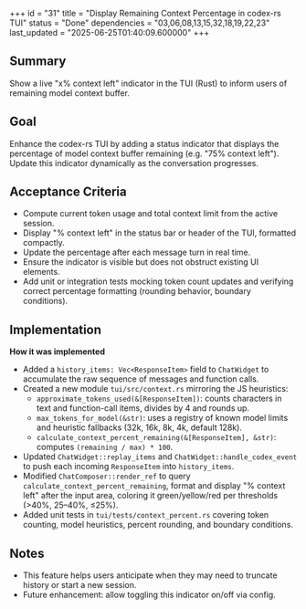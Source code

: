 +++
id = "31"
title = "Display Remaining Context Percentage in codex-rs TUI"
status = "Done"
dependencies = "03,06,08,13,15,32,18,19,22,23"
last_updated = "2025-06-25T01:40:09.600000"
+++

## Summary
Show a live "x% context left" indicator in the TUI (Rust) to inform users of remaining model context buffer.

## Goal
Enhance the codex-rs TUI by adding a status indicator that displays the percentage of model context buffer remaining (e.g. "75% context left").  Update this indicator dynamically as the conversation progresses.

## Acceptance Criteria

- Compute current token usage and total context limit from the active session.
- Display "<N>% context left" in the status bar or header of the TUI, formatted compactly.
- Update the percentage after each message turn in real time.
- Ensure the indicator is visible but does not obstruct existing UI elements.
- Add unit or integration tests mocking token count updates and verifying correct percentage formatting (rounding behavior, boundary conditions).

## Implementation

**How it was implemented**  
- Added a `history_items: Vec<ResponseItem>` field to `ChatWidget` to accumulate the raw sequence of messages and function calls.
- Created a new module `tui/src/context.rs` mirroring the JS heuristics:
  - `approximate_tokens_used(&[ResponseItem])`: counts characters in text and function-call items, divides by 4 and rounds up.
  - `max_tokens_for_model(&str)`: uses a registry of known model limits and heuristic fallbacks (32k, 16k, 8k, 4k, default 128k).
  - `calculate_context_percent_remaining(&[ResponseItem], &str)`: computes `(remaining / max) * 100`.
- Updated `ChatWidget::replay_items` and `ChatWidget::handle_codex_event` to push each incoming `ResponseItem` into `history_items`.
- Modified `ChatComposer::render_ref` to query `calculate_context_percent_remaining`, format and display "<N>% context left" after the input area, coloring it green/yellow/red per thresholds (>40%, 25–40%, ≤25%).
- Added unit tests in `tui/tests/context_percent.rs` covering token counting, model heuristics, percent rounding, and boundary conditions.

## Notes

- This feature helps users anticipate when they may need to truncate history or start a new session.
- Future enhancement: allow toggling this indicator on/off via config.
